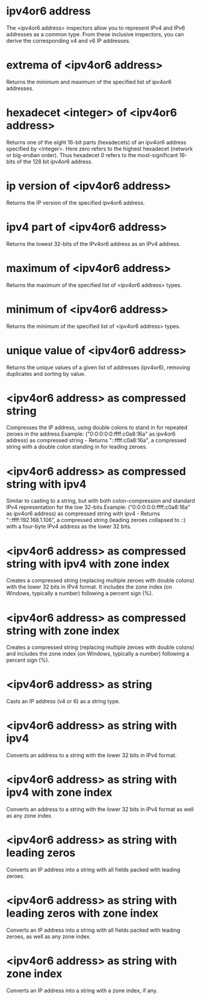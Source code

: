 # ipv4or6 address

The &lt;ipv4or6 address&gt; inspectors allow you to represent IPv4 and IPv6 addresses as a common type. From these inclusive inspectors, you can derive the corresponding v4 and v6 IP addresses.

# extrema of &lt;ipv4or6 address&gt;

Returns the minimum and maximum of the specified list of ipv4or6 addresses.

# hexadecet &lt;integer&gt; of &lt;ipv4or6 address&gt;

Returns one of the eight 16-bit parts (hexadecets) of an ipv4or6 address specified by &lt;integer&gt;. Here zero refers to the highest hexadecet (network or big-endian order). Thus hexadecet 0 refers to the most-significant 16-bits of the 128 bit ipv4or6 address.

# ip version of &lt;ipv4or6 address&gt;

Returns the IP version of the specified ipv4or6 address.

# ipv4 part of &lt;ipv4or6 address&gt;

Returns the lowest 32-bits of the IPv4or6 address as an IPv4 address.

# maximum of &lt;ipv4or6 address&gt;

Returns the maximum of the specified list of &lt;ipv4or6 address&gt; types.

# minimum of &lt;ipv4or6 address&gt;

Returns the minimum of the specified list of &lt;ipv4or6 address&gt; types.

# unique value of &lt;ipv4or6 address&gt;

Returns the unique values of a given list of addresses (ipv4or6), removing duplicates and sorting by value.

# &lt;ipv4or6 address&gt; as compressed string

Compresses the IP address, using double colons to stand in for repeated zeroes in the address.Example: (&quot;0:0:0:0:0:ffff:c0a8:16a&quot; as ipv4or6 address) as compressed string - Returns &quot;::ffff:c0a8:16a&quot;, a compressed string with a double colon standing in for leading zeroes.

# &lt;ipv4or6 address&gt; as compressed string with ipv4

Similar to casting to a string, but with both colon-compression and standard IPv4 representation for the low 32-bits.Example: (&quot;0:0:0:0:0:ffff:c0a8:16a&quot; as ipv4or6 address) as compressed string with ipv4 - Returns &quot;::ffff:192.168.1.106&quot;, a compressed string (leading zeroes collapsed to ::) with a four-byte IPv4 address as the lower 32 bits.

# &lt;ipv4or6 address&gt; as compressed string with ipv4 with zone index

Creates a compressed string (replacing multiple zeroes with double colons) with the lower 32 bits in IPv4 format. It includes the zone index (on Windows, typically a number) following a percent sign (%).

# &lt;ipv4or6 address&gt; as compressed string with zone index

Creates a compressed string (replacing multiple zeroes with double colons) and includes the zone index (on Windows, typically a number) following a percent sign (%).

# &lt;ipv4or6 address&gt; as string

Casts an IP address (v4 or 6) as a string type.

# &lt;ipv4or6 address&gt; as string with ipv4

Converts an address to a string with the lower 32 bits in IPv4 format.

# &lt;ipv4or6 address&gt; as string with ipv4 with zone index

Converts an address to a string with the lower 32 bits in IPv4 format as well as any zone index.

# &lt;ipv4or6 address&gt; as string with leading zeros

Converts an IP address into a string with all fields packed with leading zeroes.

# &lt;ipv4or6 address&gt; as string with leading zeros with zone index

Converts an IP address into a string with all fields packed with leading zeroes, as well as any zone index.

# &lt;ipv4or6 address&gt; as string with zone index

Converts an IP address into a string with a zone index, if any.
